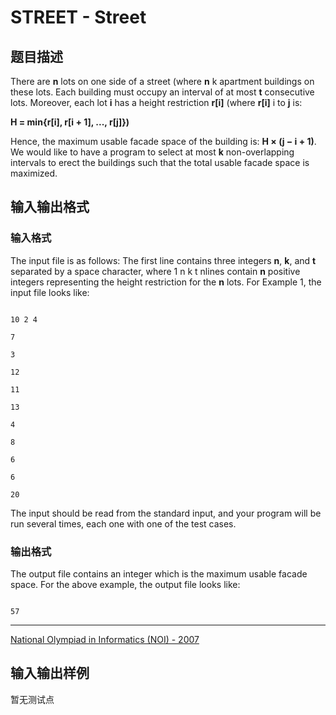 # STREET - Street

## 题目描述

There are **n** lots on one side of a street (where **n** k apartment buildings on these lots. Each building must occupy an interval of at most **t** consecutive lots. Moreover, each lot **i** has a height restriction **r\[i\]** (where **r\[i\]** i to **j** is:

**H = min{r\[i\], r\[i + 1\], ..., r\[j\]})**

Hence, the maximum usable facade space of the building is: **H × (j − i + 1)**. We would like to have a program to select at most **k** non-overlapping intervals to erect the buildings such that the total usable facade space is maximized.

## 输入输出格式

### 输入格式

The input file is as follows: The first line contains three integers **n**, **k**, and **t** separated by a space character, where 1 n k t nlines contain **n** positive integers representing the height restriction for the **n** lots. For Example 1, the input file looks like:

```

10 2 4

7

3

12

11

13

4

8

6

6

20

```

The input should be read from the standard input, and your program will be run several times, each one with one of the test cases.

### 输出格式

The output file contains an integer which is the maximum usable facade space. For the above example, the output file looks like:

```

57

```

- - - - - -

[National Olympiad in Informatics (NOI) - 2007](http://www.comp.nus.edu.sg)

## 输入输出样例

暂无测试点

